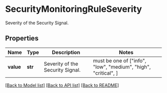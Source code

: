 # SecurityMonitoringRuleSeverity

Severity of the Security Signal.
## Properties
Name | Type | Description | Notes
------------ | ------------- | ------------- | -------------
**value** | **str** | Severity of the Security Signal. |  must be one of ["info", "low", "medium", "high", "critical", ]

[[Back to Model list]](README.md#documentation-for-models) [[Back to API list]](README.md#documentation-for-api-endpoints) [[Back to README]](README.md)


